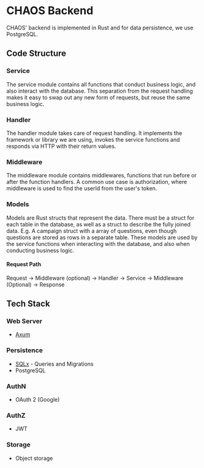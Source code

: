 # CHAOS Backend

CHAOS' backend is implemented in Rust and for data persistence, we use PostgreSQL.

## Code Structure
### Service
The service module contains all functions that conduct business logic, and also interact with the database. This
separation from the request handling makes it easy to swap out any new form of requests, but reuse the same business
logic.

### Handler
The handler module takes care of request handling. It implements the framework or library we are using, invokes the
service functions and responds via HTTP  with their return values.

### Middleware
The middleware module contains middlewares, functions that run before or after the function handlers. A common use case
is authorization, where middleware is used to find the userId from the user's token.

### Models
Models are Rust structs that represent the data. There must be a struct for each table in the database, as well as a
struct to describe the fully joined data. E.g. A campaign struct with a array of questions, even though questions are
stored as rows in a separate table. These models are used by the service functions when interacting with the database,
and also when conducting business logic.

#### Request Path
Request -> Middleware (optional) -> Handler -> Service -> Middleware (Optional) -> Response


## Tech Stack
### Web Server
- [Axum](https://github.com/tokio-rs/axum)

### Persistence
- [SQLx](https://github.com/launchbadge/sqlx) - Queries and Migrations
- PostgreSQL

### AuthN
- OAuth 2 (Google)

### AuthZ
- JWT

### Storage
- Object storage
